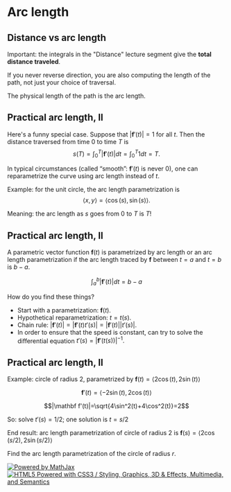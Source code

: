 Arc length
==========

Distance vs arc length
----------------------

Important: the integrals in the "Distance" lecture segment give the
**total distance traveled**.

If you never reverse direction, you are also computing the length of the
path, not just your choice of traversal.

The physical length of the path is the arc length.

Practical arc length, II
------------------------

Here's a funny special case. Suppose that $|\mathbf f'(t)|=1$ for all
$t$. Then the distance traversed from time $0$ to time $T$ is
$$s(T)=\int_0^T|\mathbf f'(t)|dt=\int_0^T1dt=T.$$

In typical circumstances (called “smooth”: $\mathbf f'(t)$ is never
$0$), one can reparametrize the curve using arc length instead of
$t$.

Example: for the unit circle, the arc length parametrization is
$$\langle x,y\rangle=\langle\cos(s),\sin(s)\rangle.$$

Meaning: the arc length as $s$ goes from $0$ to $T$ is $T$!

Practical arc length, II
------------------------

A parametric vector function $\mathbf f(t)$ is parametrized by arc
length or an arc length parametrization if the arc length traced by
$\mathbf f$ between $t=a$ and $t=b$ is $b-a$.

$$\int_a^b|\mathbf f'(t)|dt=b-a$$

How do you find these things?

-   Start with a parametrization: $\mathbf f(t)$.
-   Hypothetical reparametrization: $t=t(s)$.
-   Chain rule: $|\mathbf f'(t)| = |\mathbf f'(t)t'(s)| = |\mathbf
    f'(t)||t'(s)|$.
-   In order to ensure that the speed is constant, can try to solve the
    differential equation $t'(s) = |\mathbf f'(t(s))|^{-1}.$

Practical arc length, II
------------------------

Example: circle of radius $2$, parametrized by $\mathbf
f(t)=\langle 2\cos(t), 2\sin(t)\rangle$

$$\mathbf f'(t) = \langle -2\sin(t), 2\cos(t)\rangle$$

$$|\mathbf f'(t)|=\sqrt{4\sin^2(t)+4\cos^2(t)}=2$$

So: solve $t'(s)=1/2$; one solution is $t=s/2$

End result: arc length parametrization of circle of radius $2$ is
$\mathbf f(s)=\langle 2\cos(s/2),2\sin(s/2)\rangle$

Find the arc length parametrization of the circle of radius $r$.

[![Powered by
MathJax](http://www.mathjax.org/badge.gif "Powered by MathJax")](http://www.mathjax.org/)
[![HTML5 Powered with CSS3 / Styling, Graphics, 3D & Effects,
Multimedia, and
Semantics](http://www.w3.org/html/logo/badge/html5-badge-h-css3-graphics-multimedia-semantics.png "HTML5 Powered with CSS3 / Styling, Graphics, 3D & Effects, Multimedia, and Semantics")](http://www.w3.org/html/logo/)

